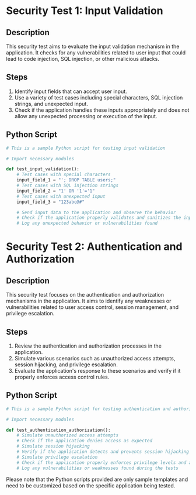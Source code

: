 

# Security Test 1: Input Validation

## Description
This security test aims to evaluate the input validation mechanism in the application. It checks for any vulnerabilities related to user input that could lead to code injection, SQL injection, or other malicious attacks.

## Steps
1. Identify input fields that can accept user input.
2. Use a variety of test cases including special characters, SQL injection strings, and unexpected input.
3. Check if the application handles these inputs appropriately and does not allow any unexpected processing or execution of the input.

## Python Script
```python
# This is a sample Python script for testing input validation

# Import necessary modules

def test_input_validation():
    # Test cases with special characters
    input_field_1 = "'; DROP TABLE users;"
    # Test cases with SQL injection strings
    input_field_2 = "1' OR '1'='1"
    # Test cases with unexpected input
    input_field_3 = "123abc@#"

    # Send input data to the application and observe the behavior
    # Check if the application properly validates and sanitizes the input
    # Log any unexpected behavior or vulnerabilities found
```

# Security Test 2: Authentication and Authorization

## Description
This security test focuses on the authentication and authorization mechanisms in the application. It aims to identify any weaknesses or vulnerabilities related to user access control, session management, and privilege escalation.

## Steps
1. Review the authentication and authorization processes in the application.
2. Simulate various scenarios such as unauthorized access attempts, session hijacking, and privilege escalation.
3. Evaluate the application's response to these scenarios and verify if it properly enforces access control rules.

## Python Script
```python
# This is a sample Python script for testing authentication and authorization

# Import necessary modules

def test_authentication_authorization():
    # Simulate unauthorized access attempts
    # Check if the application denies access as expected
    # Simulate session hijacking
    # Verify if the application detects and prevents session hijacking attempts
    # Simulate privilege escalation
    # Check if the application properly enforces privilege levels and access control
    # Log any vulnerabilities or weaknesses found during the tests
```

Please note that the Python scripts provided are only sample templates and need to be customized based on the specific application being tested.